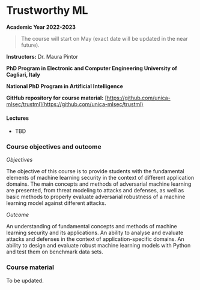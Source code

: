 # Trustworthy ML


**Academic Year 2022-2023**
> The course will start on May (exact date will be updated in the near future). 


**Instructors:** Dr. Maura Pintor

**PhD Program in Electronic and Computer Engineering University of Cagliari, Italy**

**National PhD Program in Artificial Intelligence**

**GitHub repository for course material:** [https://github.com/unica-mlsec/trustml](https://github.com/unica-mlsec/trustml)

#### Lectures
- TBD


### Course objectives and outcome

_Objectives_

The objective of this course is to provide students 
with the fundamental elements of machine learning security in the context of different application domains. 
The main concepts and methods of adversarial machine 
learning are presented, from threat modeling to attacks and defenses, 
as well as basic methods to properly evaluate adversarial robustness 
of a machine learning model against different attacks.
 
_Outcome_

An understanding of fundamental concepts and methods of machine learning security and its applications. 
An ability to analyse and evaluate attacks and defenses in the context of application-specific domains. 
An ability to design and evaluate robust machine learning models with Python and test them on benchmark data sets.

### Course material

To be updated.


